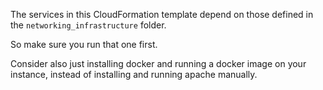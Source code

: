The services in this CloudFormation template depend on those defined in the `networking_infrastructure` folder. 

So make sure you run that one first.

Consider also just installing docker and running a docker image on your instance,
instead of installing and running apache manually. 
